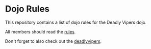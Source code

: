 Dojo Rules
==========

This repository contains a list of dojo rules for the Deadly Vipers dojo.

All members should read the [rules](https://github.com/redcometsinanju/dojo_rules/blob/master/dojo_rules.md).

Don't forget to also check out the [deadlyvipers](https://github.com/deadlyvipers).
